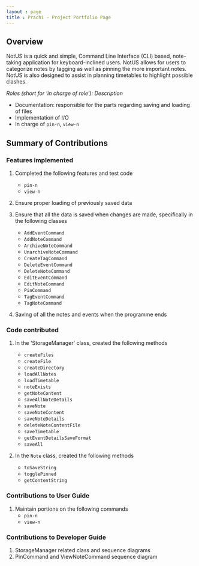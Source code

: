 ```yaml
---
layout : page
title : Prachi - Project Portfolio Page
---
```


## Overview
NotUS is a quick and simple, Command Line Interface (CLI) based, note-taking application for keyboard-inclined users. NotUS allows for users to categorize notes by tagging as well as pinning the more important notes. NotUS is also designed to assist in planning timetables to highlight possible clashes.

*Roles (short for ‘in charge of role’): Description*

- Documentation: responsible for the parts regarding saving and loading of files 
- Implementation of I/O
- In charge of `pin-n`, `view-n`

## Summary of Contributions

### Features implemented
  1. Completed the following features and test code
     - `pin-n`
     - `view-n`
        
  1. Ensure proper loading of previously saved data 
  1. Ensure that all the data is saved when changes are made, specifically in the following classes
     - `AddEventCommand`
     - `AddNoteCommand`
     - `ArchiveNoteCommand`
     - `UnarchiveNoteCommand`
     - `CreateTagCommand`
     - `DeleteEventCommand`
     - `DeleteNoteCommand`
     - `EditEventCommand`
     - `EditNoteCommand`
     - `PinCommand`
     - `TagEventCommand`
     - `TagNoteCommand`
   
   1. Saving of all the notes and events when the programme ends 

   
### Code contributed
 1. In the 'StorageManager' class, created the following methods
    - `createFiles`
    - `createFile`
    - `createDirectory`
    - `loadAllNotes`
    - `loadTimetable`
    - `noteExists`
    - `getNoteContent`
    - `saveAllNoteDetails`
    - `saveNote`
    - `saveNoteContent`
    - `saveNoteDetails`
    - `deleteNoteContentFile`
    - `saveTimetable`
    - `getEventDetailsSaveFormat`
    - `saveAll`
    
 1. In the `Note` class, created the following methods
    - `toSaveString`
    - `togglePinned`
    - `getContentString`
### Contributions to User Guide
 1. Maintain portions on the following commands 
     - `pin-n`
     - `view-n` 
### Contributions to Developer Guide
 1. StorageManager related class and sequence diagrams 
 1. PinCommand and ViewNoteCommand sequence diagram 